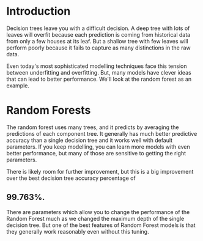 # Introduction

Decision trees leave you with a difficult decision. A deep tree with lots of leaves will overfit because each prediction is coming from 
historical data from only a few houses at its leaf. But a shallow tree with few leaves will perform poorly because it fails to capture 
as many distinctions in the raw data.

Even today's most sophisticated modelling techniques face this tension between underfitting and overfitting. But, many models have 
clever ideas that can lead to better performance. We'll look at the random forest as an example.

# Random Forests

The random forest uses many trees, and it predicts by averaging the predictions of each component tree. It generally has much 
better predictive accuracy than a single decision tree and it works well with default parameters. If you keep modelling, you can learn 
more models with even better performance, but many of those are sensitive to getting the right parameters.

There is likely room for further improvement, but this is a big improvement over the best decision tree accuracy percentage of 
## 99.763%.

There are parameters which allow you to change the performance of the Random Forest much as we changed the maximum depth of the 
single decision tree. But one of the best features of Random Forest models is that they generally work reasonably even without this 
tuning.
